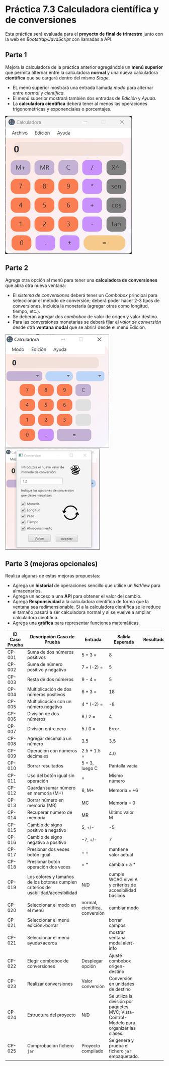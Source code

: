 # Práctica 7.3 Calculadora científica y de conversiones

Esta práctica será evaluada para el **proyecto de final de trimestre** junto con la web en *Bootstrap/JavaScript* con llamadas a API.


## Parte 1

Mejora la calculadora de la práctica anterior agregándole un **menú superior** que permita alternar entre la calculadora **normal** y una nueva calculadora **científica** que se cargará dentro del mismo *Stage*.

- EL menú superior mostrará una entrada llamada *modo* para alternar entre *normal* y *científica*.
- El menú superior mostrará también dos entradas de *Edición* y *Ayuda*.
- La **calculadora científica** deberá tener al menos las operaciones trigonométricas y exponenciales o porcentajes.

![](media/bdec2b6b440937887cd40bd8192d909d.png) 


## Parte 2

Agrega otra opción al menú para tener una **calculadora de conversiones** que abra otra nueva ventana:

- El *sistema de conversiones* deberá tener un *Combobox* principal para seleccionar el método de conversión; deberá poder hacer 2-3 tipos de conversiones, incluída la monetaria (agregar otras como longitud, tiempo, etc.). 
- Se deberán agregar dos *combobox* de valor de origen y valor destino. 
- Para las conversiones monetarias se deberá fijar el *valor de conversión* desde otra **ventana modal** que se abrirá desde el menú Edición.

![](media/126bf43674a0d594d81f65c6646a27ef.png) ![](media/VentanaValorconversiones-Calculadora.png) 

## Parte 3 (mejoras opcionales)

Realiza algunas de estas mejoras propuestas:

- Agrega un **historial** de operaciones sencillo que utilice un *listView* para almacenarlos.
- Agrega un acceso a una **API** para obtener el valor del cambio.
- Agrega **Responsividad** a la calculadora científica de forma que la ventana sea redimensionable. Si a la calculadora científica se le reduce el tamaño pasará a ser calculadora normal y si se vuelve a ampliar calculadora científica.
- Agrega una **gráfica** para representar funciones matemáticas.

| ID Caso Prueba | Descripción Caso de Prueba                         | Entrada            | Salida Esperada | Resultado |
|---------------|-------------------------------------------------|--------------------|----------------|-----------|
| CP-001       | Suma de dos números positivos                    | 5 + 3 =            | 8              |           |
| CP-002       | Suma de número positivo y negativo               | 7 + (-2) =         | 5              |           |
| CP-003       | Resta de dos números                             | 9 - 4 =            | 5              |           |
| CP-004       | Multiplicación de dos números positivos          | 6 * 3 =            | 18             |           |
| CP-005       | Multiplicación con un número negativo            | 4 * (-2) =         | -8             |           |
| CP-006       | División de dos números                          | 8 / 2 =            | 4              |           |
| CP-007       | División entre cero                              | 5 / 0 =            | Error          |           |
| CP-008       | Agregar decimal a un número                      | 3.5                | 3.5            |           |
| CP-009       | Operación con números decimales                  | 2.5 + 1.5 =        | 4.0            |           |
| CP-010       | Borrar resultados                                | 5 + 3, luego C     | Pantalla vacía |           |
| CP-011       | Uso del botón igual sin operación                | =                  | Mismo número   |           |
| CP-012       | Guardar/sumar número en memoria (M+)             | 6, M+              | Memoria = +6   |           |
| CP-013       | Borrar número en memoria (MR)                    | MC                 | Memoria = 0    |           |
| CP-014       | Recuperar número de memoria                      | MR                 | Último valor M |           |
| CP-015       | Cambio de signo positivo a negativo              | 5, +/-             | -5             |           |
| CP-016       | Cambio de signo negativo a positivo              | -7, +/-            | 7              |           |
| CP-017       | Presionar dos veces botón igual                  | = =                | mantiene valor actual |           |
| CP-018       | Presionar botón operación dos veces              | + *                | cambia + a *   |           |
| CP-019       | Los colores y tamaños de los botones cumplen criterios de usabilidad/accesibilidad    | N/D           |  cumple WCAG nivel A y criterios de accesibilidad básicos   |      |
| CP-020       | Seleccionar el modo en el menú                   | normal, científica, conversión       | cambiar modo   |           |
| CP-021       | Seleccionar el menú edición>borrar               |                    | borrar campos   |           |
| CP-021       | Seleccionar el menú ayuda>acerca                 |                    | mostrar ventana modal alert-info   |           |
| CP-022       | Elegir combobox de conversiones                  | Desplegar opción   | Ajuste combobox origen-destino   |           |
| CP-023       | Realizar conversiones                            | Valor conversión   | Conversión en unidades de destino   |           |
| CP-024       | Estructura del proyecto                          | N/D                | Se utiliza la división por paquetes MVC; Vista-Control-Modelo para organizar las clases. |     |
| CP-025       | Comprobación fichero `jar`                       | Proyecto compilado | Se genera y prueba el fichero `jar` empaquetado. |  |